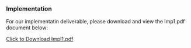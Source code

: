 <h3> Implementation</h3>
<p> For our implementatin deliverable, please download and view the Imp1.pdf document below:</p>
<a href="/Impl1.pdf" download>Click to Download Impl1.pdf</a>
